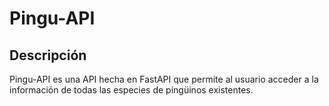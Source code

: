 # Pingu-API

## Descripción
Pingu-API es una API hecha en FastAPI que permite al usuario acceder a la información de todas las especies de pingüinos existentes.
